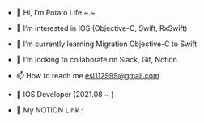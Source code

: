 - 👋 Hi, I’m Potato Life ~.~
- 👀 I’m interested in IOS (Objective-C, Swift, RxSwift)
- 🌱 I’m currently learning Migration Objective-C to Swift
- 💞️ I’m looking to collaborate on Slack, Git, Notion
- 📫 How to reach me esl112999@gmail.com

- 📱 IOS Developer (2021.08 ~ )
- 🔗 My NOTION Link : 
